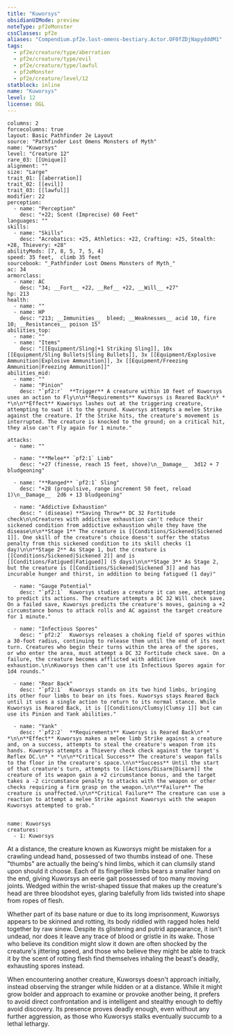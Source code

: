 ```yaml
---
title: "Kuworsys"
obsidianUIMode: preview
noteType: pf2eMonster
cssClasses: pf2e
aliases: "Compendium.pf2e.lost-omens-bestiary.Actor.OF0fZDjNapydddM1" 
tags:
  - pf2e/creature/type/aberration
  - pf2e/creature/type/evil
  - pf2e/creature/type/lawful
  - pf2eMonster
  - pf2e/creature/level/12
statblock: inline
name: "Kuworsys"
level: 12
license: OGL
---
```


```statblock
columns: 2
forcecolumns: true
layout: Basic Pathfinder 2e Layout
source: "Pathfinder Lost Omens Monsters of Myth"
name: "Kuworsys"
level: "Creature 12"
rare_03: [[Unique]]
alignment: ""
size: "Large"
trait_01: [[aberration]]
trait_02: [[evil]]
trait_03: [[lawful]]
modifier: 22
perception:
  - name: "Perception"
    desc: "+22; Scent (Imprecise) 60 Feet"
languages: ""
skills:
  - name: "Skills"
    desc: "Acrobatics: +25, Athletics: +22, Crafting: +25, Stealth: +28, Thievery: +28"
abilityMods: [7, 8, 5, 7, 5, 4]
speed: 35 feet,  climb 35 feet
sourcebook: "_Pathfinder Lost Omens Monsters of Myth_"
ac: 34
armorclass:
  - name: AC
    desc: "34; __Fort__ +22, __Ref__ +22, __Will__ +27"
hp: 213
health:
  - name: ""
  - name: HP
    desc: "213; __Immunities__  bleed; __Weaknesses__ acid 10, fire 10; __Resistances__ poison 15"
abilities_top:
  - name: ""
  - name: "Items"
    desc: "[[Equipment/Sling|+1 Striking Sling]], 10x [[Equipment/Sling Bullets|Sling Bullets]], 3x [[Equipment/Explosive Ammunition|Explosive Ammunition]], 3x [[Equipment/Freezing Ammunition|Freezing Ammunition]]"
abilities_mid:
  - name: ""
  - name: "Pinion"
    desc: "`pf2:r`  **Trigger** A creature within 10 feet of Kuworsys uses an action to Fly\n\n**Requirements** Kuworsys is Reared Back\n* * *\n\n**Effect** Kuworsys lashes out at the triggering creature, attempting to swat it to the ground. Kuworsys attempts a melee Strike against the creature. If the Strike hits, the creature's movement is interrupted. The creature is knocked to the ground; on a critical hit, they also can't Fly again for 1 minute."

attacks:
  - name: ""

  - name: "**Melee** `pf2:1` Limb"
    desc: "+27 (finesse, reach 15 feet, shove)\n__Damage__  3d12 + 7 bludgeoning"

  - name: "**Ranged** `pf2:1` Sling"
    desc: "+28 (propulsive, range increment 50 feet, reload 1)\n__Damage__  2d6 + 13 bludgeoning"

  - name: "Addictive Exhaustion"
    desc: " (disease) **Saving Throw** DC 32 Fortitude check\n\nCreatures with addictive exhaustion can't reduce their sickened condition from addictive exhaustion while they have the disease\n\n**Stage 1** The creature is [[Conditions/Sickened|Sickened 1]]. One skill of the creature's choice doesn't suffer the status penalty from this sickened condition to its skill checks (1 day)\n\n**Stage 2** As Stage 1, but the creature is [[Conditions/Sickened|Sickened 2]] and is [[Conditions/Fatigued|Fatigued]] (5 days)\n\n**Stage 3** As Stage 2, but the creature is [[Conditions/Sickened|Sickened 3]] and has incurable hunger and thirst, in addition to being fatigued (1 day)"

  - name: "Gauge Potential"
    desc: "`pf2:1`  Kuworsys studies a creature it can see, attempting to predict its actions. The creature attempts a DC 32 Will check save. On a failed save, Kuworsys predicts the creature's moves, gaining a +2 circumstance bonus to attack rolls and AC against the target creature for 1 minute."

  - name: "Infectious Spores"
    desc: "`pf2:2`  Kuworsys releases a choking field of spores within a 30-foot radius, continuing to release them until the end of its next turn. Creatures who begin their turns within the area of the spores, or who enter the area, must attempt a DC 32 Fortitude check save. On a failure, the creature becomes afflicted with addictive exhaustion.\n\nKuworsys then can't use its Infectious Spores again for 1d4 rounds."

  - name: "Rear Back"
    desc: "`pf2:1`  Kuworsys stands on its two hind limbs, bringing its other four limbs to bear on its foes. Kuworsys stays Reared Back until it uses a single action to return to its normal stance. While Kuworsys is Reared Back, it is [[Conditions/Clumsy|Clumsy 1]] but can use its Pinion and Yank abilities."

  - name: "Yank"
    desc: "`pf2:2`  **Requirements** Kuworsys is Reared Back\n* * *\n\n**Effect** Kuworsys makes a melee limb Strike against a creature and, on a success, attempts to steal the creature's weapon from its hands. Kuworsys attempts a Thievery check check against the target's Reflex DC.\n* * *\n\n**Critical Success** The creature's weapon falls to the floor in the creature's space.\n\n**Success** Until the start of that creature's turn, attempts to [[Actions/Disarm|Disarm]] the creature of its weapon gain a +2 circumstance bonus, and the target takes a -2 circumstance penalty to attacks with the weapon or other checks requiring a firm grasp on the weapon.\n\n**Failure** The creature is unaffected.\n\n**Critical Failure** The creature can use a reaction to attempt a melee Strike against Kuworsys with the weapon Kuworsys attempted to grab."
 
```

```encounter-table
name: Kuworsys
creatures:
  - 1: Kuworsys
```



At a distance, the creature known as Kuworsys might be mistaken for a crawling undead hand, possessed of two thumbs instead of one. These "thumbs" are actually the being's hind limbs, which it can clumsily stand upon should it choose. Each of its fingerlike limbs bears a smaller hand on the end, giving Kuworsys an eerie gait possessed of too many moving joints. Wedged within the wrist-shaped tissue that makes up the creature's head are three bloodshot eyes, glaring balefully from lids twisted into shape from ropes of flesh.

Whether part of its base nature or due to its long imprisonment, Kuworsys appears to be skinned and rotting, its body riddled with ragged holes held together by raw sinew. Despite its glistening and putrid appearance, it isn't undead, nor does it leave any trace of blood or gristle in its wake. Those who believe its condition might slow it down are often shocked by the creature's jittering speed, and those who believe they might be able to track it by the scent of rotting flesh find themselves inhaling the beast's deadly, exhausting spores instead.

When encountering another creature, Kuworsys doesn't approach initially, instead observing the stranger while hidden or at a distance. While it might grow bolder and approach to examine or provoke another being, it prefers to avoid direct confrontation and is intelligent and stealthy enough to deftly avoid discovery. Its presence proves deadly enough, even without any further aggression, as those who Kuworsys stalks eventually succumb to a lethal lethargy.
